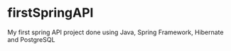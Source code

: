 # firstSpringAPI
 My first spring API project done using Java, Spring Framework, Hibernate and PostgreSQL
